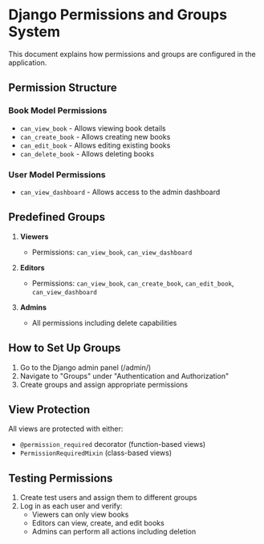 # Django Permissions and Groups System

This document explains how permissions and groups are configured in the application.

## Permission Structure

### Book Model Permissions
- `can_view_book` - Allows viewing book details
- `can_create_book` - Allows creating new books
- `can_edit_book` - Allows editing existing books
- `can_delete_book` - Allows deleting books

### User Model Permissions
- `can_view_dashboard` - Allows access to the admin dashboard

## Predefined Groups

1. **Viewers**
   - Permissions: `can_view_book`, `can_view_dashboard`

2. **Editors**
   - Permissions: `can_view_book`, `can_create_book`, `can_edit_book`, `can_view_dashboard`

3. **Admins**
   - All permissions including delete capabilities

## How to Set Up Groups

1. Go to the Django admin panel (/admin/)
2. Navigate to "Groups" under "Authentication and Authorization"
3. Create groups and assign appropriate permissions

## View Protection

All views are protected with either:
- `@permission_required` decorator (function-based views)
- `PermissionRequiredMixin` (class-based views)

## Testing Permissions

1. Create test users and assign them to different groups
2. Log in as each user and verify:
   - Viewers can only view books
   - Editors can view, create, and edit books
   - Admins can perform all actions including deletion